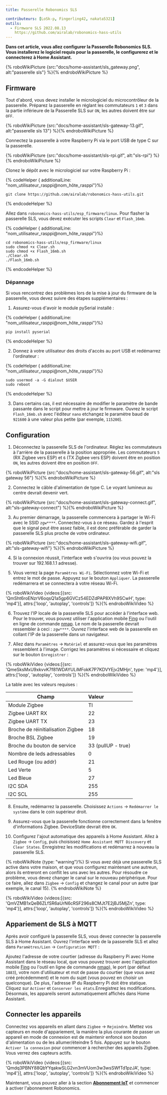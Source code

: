```yaml
---
title: Passerelle Robonomics SLS

contributeurs: [LoSk-p, Fingerling42, nakata5321]
outils:
  - Firmware SLS 2022.08.13
    https://github.com/airalab/robonomics-hass-utils
---
```


**Dans cet article, vous allez configurer la Passerelle Robonomics SLS. Vous installerez le logiciel requis pour la passerelle, le configurerez et le connecterez à Home Assistant.**

{% roboWikiPicture {src:"docs/home-assistant/sls_gateway.png", alt:"passerelle sls"} %}{% endroboWikiPicture %}

## Firmware

Tout d'abord, vous devez installer le micrologiciel du microcontrôleur de la passerelle. Préparez la passerelle en réglant les commutateurs `1` et `3` dans la partie inférieure de la Passerelle SLS sur `ON`, les autres doivent être sur `OFF`.

{% roboWikiPicture {src:"docs/home-assistant/sls-gateway-13.gif", alt:"passerelle sls 13"} %}{% endroboWikiPicture %}

Connectez la passerelle à votre Raspberry Pi via le port USB de type C sur la passerelle.

{% roboWikiPicture {src:"docs/home-assistant/sls-rpi.gif", alt:"sls-rpi"} %}{% endroboWikiPicture %}

Clonez le dépôt avec le micrologiciel sur votre Raspberry Pi :

{% codeHelper { additionalLine: "nom_utilisateur_rasppi@nom_hôte_rasppi"}%}

```shell
git clone https://github.com/airalab/robonomics-hass-utils.git
```

{% endcodeHelper %}

Allez dans `robonomics-hass-utils/esp_firmware/linux`. Pour flasher la passerelle SLS, vous devez exécuter les scripts `Clear` et `Flash_16mb`.

{% codeHelper { additionalLine: "nom_utilisateur_rasppi@nom_hôte_rasppi"}%}

```shell
cd robonomics-hass-utils/esp_firmware/linux
sudo chmod +x Clear.sh
sudo chmod +x Flash_16mb.sh
./Clear.sh
./Flash_16mb.sh
```

{% endcodeHelper %}

### Dépannage

Si vous rencontrez des problèmes lors de la mise à jour du firmware de la passerelle, vous devez suivre des étapes supplémentaires :

1. Assurez-vous d'avoir le module pySerial installé :

{% codeHelper { additionalLine: "nom_utilisateur_rasppi@nom_hôte_rasppi"}%}

```shell
pip install pyserial
```

{% endcodeHelper %}

2. Donnez à votre utilisateur des droits d'accès au port USB et redémarrez l'ordinateur :

{% codeHelper { additionalLine: "nom_utilisateur_rasppi@nom_hôte_rasppi"}%}

```shell
sudo usermod -a -G dialout $USER
sudo reboot
```

{% endcodeHelper %}

3. Dans certains cas, il est nécessaire de modifier le paramètre de bande passante dans le script pour mettre à jour le firmware. Ouvrez le script `Flash_16mb.sh` avec l'éditeur `nano` etchangez le paramètre baud de `921600` à une valeur plus petite (par exemple, `115200`).

## Configuration

1. Déconnectez la passerelle SLS de l'ordinateur. Réglez les commutateurs à l'arrière de la passerelle à la position appropriée. Les commutateurs `5` (RX Zigbee vers ESP) et `6` (TX Zigbee vers ESP) doivent être en position `ON`, les autres doivent être en position `OFF`.

{% roboWikiPicture {src:"docs/home-assistant/sls-gateway-56.gif", alt:"sls gateway 56"} %}{% endroboWikiPicture %}

2. Connectez le câble d'alimentation de type C. Le voyant lumineux au centre devrait devenir vert.

{% roboWikiPicture {src:"docs/home-assistant/sls-gateway-connect.gif", alt:"sls-gateway-connect"} %}{% endroboWikiPicture %}

3. Au premier démarrage, la passerelle commencera à partager le Wi-Fi avec le SSID `zgw****`. Connectez-vous à ce réseau. Gardez à l'esprit que le signal peut être assez faible, il est donc préférable de garder la passerelle SLS plus proche de votre ordinateur.

{% roboWikiPicture {src:"docs/home-assistant/sls-gateway-wifi.gif", alt:"sls-gateway-wifi"} %}{% endroboWikiPicture %}

4. Si la connexion réussit, l'interface web s'ouvrira (ou vous pouvez la trouver sur 192.168.1.1 adresse).

5. Vous verrez la page `Paramètres Wi-Fi`. Sélectionnez votre Wi-Fi et entrez le mot de passe. Appuyez sur le bouton `Appliquer`. La passerelle redémarrera et se connectera à votre réseau Wi-Fi.

{% roboWikiVideo {videos:[{src: 'QmSht6roENzrV6oqsQ1a5gp6GVCz54EDZdPAP8XVh9SCwH', type: 'mp4'}], attrs:['loop', 'autoplay', 'controls']} %}{% endroboWikiVideo %}

6. Trouvez l'IP locale de la passerelle SLS pour accéder à l'interface web. Pour le trouver, vous pouvez utiliser l'application mobile [Fing](https://www.fing.com/products) ou l'outil en ligne de commande [nmap](https://vitux.com/find-devices-connected-to-your-network-with-nmap/). Le nom de la passerelle devrait ressembler à ceci : `zgw****`. Ouvrez l'interface web de la passerelle en collant l'IP de la passerelle dans un navigateur.

7. Allez dans `Paramètres` -> `Matériel` et assurez-vous que les paramètres ressemblent à l'image. Corrigez les paramètres si nécessaire et cliquez sur le bouton `Enregistrer` : 

{% roboWikiVideo {videos:[{src: 'QmeSksMxU9xkvvK7f81WDAYULiMFokK7P7KDVYEjv2MHjn', type: 'mp4'}], attrs:['loop', 'autoplay', 'controls']} %}{% endroboWikiVideo %}

La table avec les valeurs requises :

| Champ                    | Valeur              |
|--------------------------|:-------------------|
| Module Zigbee            | TI                 |
| Zigbee UART RX           | 22                 |
| Zigbee UART TX           | 23                 |
| Broche de réinitialisation Zigbee | 18                 |
| Broche BSL Zigbee        | 19                 |
| Broche du bouton de service | 33 (pullUP - true) |
| Nombre de leds adressables | 0                  |
| Led Rouge (ou addr)      | 21                 |
| Led Verte                | 5                  |
| Led Bleue                | 27                 |
| I2C SDA                  | 255                |
| I2C SCL                  | 255                |

8. Ensuite, redémarrez la passerelle. Choisissez `Actions` -> `Redémarrer le système` dans le coin supérieur droit.

9. Assurez-vous que la passerelle fonctionne correctement dans la fenêtre d'informations Zigbee. DeviceState devrait être `OK`.

10. Configurez l'ajout automatique des appareils à Home Assistant. Allez à `Zigbee` -> `Config`, puis choisissez `Home Assistant MQTT Discovery` et `Clear States`. Enregistrez les modifications et redémarrez à nouveau la passerelle SLS.

{% roboWikiNote {type: "warning"}%} Si vous avez déjà une passerelle SLS active dans votre maison, et que vous configurez maintenant une autreun, alors ils entreront en conflit les uns avec les autres. Pour résoudre ce problème, vous devez changer le canal sur le nouveau périphérique. Pour ce faire, allez dans `Zigbee` -> `Config` et changez le canal pour un autre (par exemple, le canal 15). {% endroboWikiNote %}

{% roboWikiVideo {videos:[{src: 'QmVZMB1xQeB6ZLfSR6aUrN6cRSF296s8CMJt7E2jBJ5MjZn', type: 'mp4'}], attrs:['loop', 'autoplay', 'controls']} %}{% endroboWikiVideo %}

## Appariement de SLS à MQTT

Après avoir configuré la passerelle SLS, vous devez connecter la passerelle SLS à Home Assistant. Ouvrez l'interface web de la passerelle SLS et allez dans `Paramètres/Lien` -> `Configuration MQTT` :

Ajoutez l'adresse de votre courtier (adresse du Raspberry Pi avec Home Assistant dans le réseau local, que vous pouvez trouver avec l'application mobile [Fing](https://www.fing.com/products) ou l'outil en ligne de commande [nmap](https://vitux.com/find-devices-connected-to-your-network-with-nmap/)), le port (par défaut `1883`), votre nom d'utilisateur et mot de passe du courtier (que vous avez créé précédemment) et le nom du sujet (vous pouvez en choisir un quelconque). De plus, l'adresse IP du Raspberry Pi doit être statique. Cliquez sur `Activer` et `Conserver les états`.Enregistrez les modifications. Désormais, les appareils seront automatiquement affichés dans Home Assistant.

## Connecter les appareils

Connectez vos appareils en allant dans `Zigbee` -> `Rejoindre`. Mettez vos capteurs en mode d'appariement, la manière la plus courante de passer un appareil en mode de connexion est de maintenir enfoncé son bouton d'alimentation ou de les allumer/éteindre 5 fois. Appuyez sur le bouton `Activer la connexion` pour commencer à rechercher des appareils Zigbee. Vous verrez des capteurs actifs.

{% roboWikiVideo {videos:[{src: 'Qmdq3PBNY88QbYYqakwSLG2vn3mVUom3w3wsSWfTd1pzJA', type: 'mp4'}], attrs:['loop', 'autoplay', 'controls']} %}{% endroboWikiVideo %}

Maintenant, vous pouvez aller à la section [**Abonnement IoT**](/docs/sub-activate) et commencer à activer l'abonnement Robonomics.